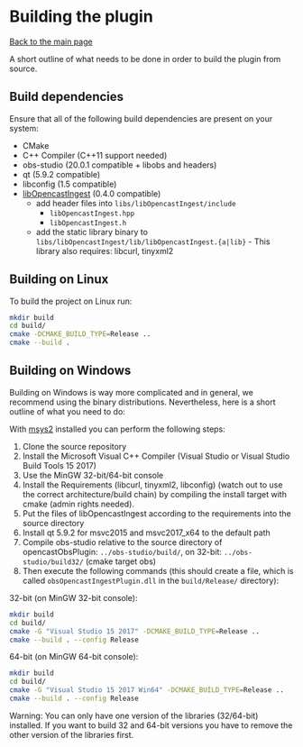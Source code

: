 Building the plugin
===================

[Back to the main page](./)

A short outline of what needs to be done in order to build the plugin from source.


Build dependencies
------------------

Ensure that all of the following build dependencies are present on your system:

- CMake
- C++ Compiler (C++11 support needed)
- obs-studio (20.0.1 compatible + libobs and headers)
- qt (5.9.2 compatible)
- libconfig (1.5 compatible)
- [libOpencastIngest](https://github.com/elan-ev/lib-opencast-ingest) (0.4.0
  compatible)
    - add header files into `libs/libOpencastIngest/include`
        - `libOpencastIngest.hpp`
        - `libOpencastIngest.h`
    - add the static library binary to `libs/libOpencastIngest/lib/libOpencastIngest.{a|lib}`
          - This library also requires: libcurl, tinyxml2


Building on Linux
-----------------

To build the project on Linux run:

```bash
mkdir build
cd build/
cmake -DCMAKE_BUILD_TYPE=Release ..
cmake --build .
```


Building on Windows
-------------------

Building on Windows is way more complicated and in general, we recommend using
the binary distributions. Nevertheless, here is a short outline of what you need
to do:

With [msys2](http://www.msys2.org/) installed you can perform the following steps:

1. Clone the source repository
2. Install the Microsoft Visual C++ Compiler (Visual Studio or Visual Studio
   Build Tools 15 2017)
3. Use the MinGW 32-bit/64-bit console
4. Install the Requirements (libcurl, tinyxml2, libconfig) (watch out to use the
   correct architecture/build chain) by compiling the install target with cmake
   (admin rights needed).
5. Put the files of libOpencastIngest according to the requirements into the
   source directory
6. Install qt 5.9.2 for msvc2015 and msvc2017\_x64 to the default path
7. Compile obs-studio relative to the source directory of opencastObsPlugin:
   `../obs-studio/build/`, on 32-bit:  `../obs-studio/build32/` (cmake target
   obs)
8. Then execute the following commands (this should create a file, which is
   called `obsOpencastIngestPlugin.dll` in the `build/Release/` directory):

32-bit (on MinGW 32-bit console):
```bash
mkdir build
cd build/
cmake -G "Visual Studio 15 2017" -DCMAKE_BUILD_TYPE=Release ..
cmake --build . --config Release
```

64-bit (on MinGW 64-bit console):
```bash
mkdir build
cd build/
cmake -G "Visual Studio 15 2017 Win64" -DCMAKE_BUILD_TYPE=Release ..
cmake --build . --config Release
```

Warning: You can only have one version of the libraries (32/64-bit) installed.
If you want to build 32 and 64-bit versions you have to remove the other version
of the libraries first.
